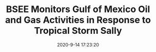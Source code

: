 ---
"title": "BSEE Monitors Gulf of Mexico Oil and Gas Activities in Response to Tropical Storm Sally"
"date": "2020-9-14 17:23:20"
"feed_name": "BSEE"
"feed_website": "https://www.bsee.gov/"
"feed_rss": "https://www.bsee.gov/feed/news-items/rss.xml"
"link": "https://www.bsee.gov/newsroom/latest-news/statements-and-releases/press-releases/bsee-monitors-gulf-of-mexico-oil-and-20"
"file": "_posts/2020-9-14-17-23-20_BSEE_2ebebc0d03c42ef99d839ce03846aedcf25fd336.md"
"accident": "0"
"drilling": "0"
"dead": "0"
"injured": "0"
---